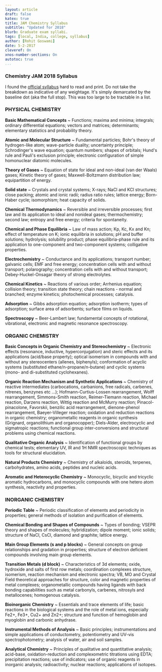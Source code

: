 ```yaml
---
layout: article
draft: false
katex: true
title: JAM Chemistry Syllabus
subtitle: "Updated for 2018"
blurb: Graduate exam syllabi.
tags: [local, India, college, syllabus]
author: [Rohit Goswami]
date: 5-2-2017
cleveref: On
xnos-number-sections: On
autotoc: true
...
```


### Chemistry JAM 2018 Syllabus

I found the [official syllabus](http://jam.iitb.ac.in/cy_syl.html) hard to read and print. Do not take the breakdown as indicative of any weightage. It's simply demarcated by the baseline dot (aka the full stop). This was too large to be tractable in a list.


### PHYSICAL CHEMISTRY

**Basic Mathematical Concepts**
  ~ Functions; maxima and minima; integrals; ordinary differential equations; vectors and matrices; determinants; elementary statistics and probability theory.

**Atomic and Molecular Structure**
  ~ Fundamental particles; Bohr's theory of hydrogen-like atom; wave-particle duality; uncertainty principle; Schrodinger's wave equation; quantum numbers; shapes of orbitals; Hund's rule and Pauli's exclusion principle; electronic configuration of simple homonuclear diatomic molecules.

**Theory of Gases**
  ~ Equation of state for ideal and non-ideal (van der Waals) gases; Kinetic theory of gases; Maxwell-Boltzmann distribution law; equipartition of energy.

**Solid state**
  ~ Crystals and crystal systems; X-rays; NaCl and KCl structures; close packing; atomic and ionic radii; radius ratio rules; lattice energy; Born-Haber cycle; isomorphism; heat capacity of solids.

**Chemical Thermodynamics**
  ~ Reversible and irreversible processes; first law and its application to ideal and nonideal gases; thermochemistry; second law; entropy and free energy; criteria for spontaneity.

**Chemical and Phase Equilibria**
  ~ Law of mass action; Kp, Kc, Kx and Kn; effect of temperature on K; ionic equilibria in solutions; pH and buffer solutions; hydrolysis; solubility product; phase equilibria-phase rule and its application to one-component and two-component systems; colligative properties.

**Electrochemistry**
  ~ Conductance and its applications; transport number; galvanic cells; EMF and free energy; concentration cells with and without transport; polarography; concentration cells with and without transport; Debey-Huckel-Onsagar theory of strong electrolytes.

**Chemical Kinetics**
  ~ Reactions of various order; Arrhenius equation; collision theory; transition state theory; chain reactions - normal and branched; enzyme kinetics; photochemical processes; catalysis.

**Adsorption**
  ~ Gibbs adsorption equation; adsorption isotherm; types of adsorption; surface area of adsorbents; surface films on liquids.

**Spectroscopy**
  ~ Beer-Lambert law; fundamental concepts of rotational, vibrational, electronic and magnetic resonance spectroscopy.

 

### ORGANIC CHEMISTRY

**Basic Concepts in Organic Chemistry and Stereochemistry**
  ~ Electronic effects (resonance, inductive, hyperconjugation) and steric effects and its applications (acid/base property); optical isomerism in compounds with and without any stereocenters (allenes, biphenyls); conformation of acyclic systems (substituted ethane/n-propane/n-butane) and cyclic systems (mono- and di-substituted cyclohexanes).

**Organic Reaction Mechanism and Synthetic Applications**
  ~ Chemistry of reactive intermediates (carbocations, carbanions, free radicals, carbenes, nitrenes, benzynes etc ...); Hofmann-Curtius-Lossen rearrangement, Wolff rearrangement, Simmons-Smith reaction, Reimer-Tiemann reaction, Michael reaction, Darzens reaction, Wittig reaction and McMurry reaction; Pinacol-pinacolone, Favorskii, benzilic acid rearrangement, dienone-phenol rearrangement, Baeyer-Villeger reaction; oxidation and reduction reactions in organic chemistry; organometallic reagents in organic synthesis (Grignard, organolithium and organocopper); Diels-Alder, electrocyclic and sigmatropic reactions; functional group inter-conversions and structural problems using chemical reactions.

**Qualitative Organic Analysis**
  ~ Identification of functional groups by chemical tests; elementary UV, IR and 1H NMR spectroscopic techniques as tools for structural elucidation.

**Natural Products Chemistry**
  ~ Chemistry of alkaloids, steroids, terpenes, carbohydrates, amino acids, peptides and nucleic acids.

**Aromatic and Heterocyclic Chemistry**
  ~ Monocyclic, bicyclic and tricyclic aromatic hydrocarbons, and monocyclic compounds with one hetero atom synthesis, reactivity and properties.

### INORGANIC CHEMISTRY

**Periodic Table**
  ~ Periodic classification of elements and periodicity in properties; general methods of isolation and purification of elements.

**Chemical Bonding and Shapes of Compounds**
  ~ Types of bonding; VSEPR theory and shapes of molecules; hybridization; dipole moment; ionic solids; structure of NaCl, CsCl, diamond and graphite; lattice energy.

**Main Group Elements (s and p blocks)**
  ~ General concepts on group relationships and gradation in properties; structure of electron deficient compounds involving main group elements.

**Transition Metals (d block)**
  ~ Characteristics of 3d elements; oxide, hydroxide and salts of first row metals; coordination complexes structure, isomerism, reaction mechanism and electronic spectra; VB, MO and Crystal Field theoretical approaches for structure, color and magnetic properties of metal complexes; organometallic compounds having ligands with back bonding capabilities such as metal carbonyls, carbenes, nitrosyls and metallocenes; homogenous catalysis.

**Bioinorganic Chemistry**
  ~ Essentials and trace elements of life; basic reactions in the biological systems and the role of metal ions, especially Fe2+, Fe3+, Cu2+ and Zn2+; structure and function of hemoglobin and myoglobin and carbonic anhydrase.

**Instrumental Methods of Analysis**
  ~ Basic principles; instrumentations and simple applications of conductometry, potentiometry and UV-vis spectrophotometry; analysis of water, air and soil samples.

**Analytical Chemistry**
  ~ Principles of qualitative and quantitative analysis; acid-base, oxidation-reduction and complexometric titrations using EDTA; precipitation reactions; use of indicators; use of organic reagents in inorganic analysis; radioactivity; nuclear reactions; applications of isotopes.